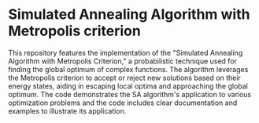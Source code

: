# Simulated Annealing Algorithm with Metropolis criterion
This repository features the implementation of the "Simulated Annealing Algorithm with Metropolis Criterion," a probabilistic technique used for finding the global optimum of complex functions. The algorithm leverages the Metropolis criterion to accept or reject new solutions based on their energy states, aiding in escaping local optima and approaching the global optimum. The code demonstrates the SA algorithm's application to various optimization problems and the code includes clear documentation and examples to illustrate its application.
